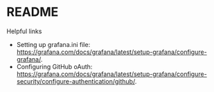 # README

Helpful links
- Setting up grafana.ini file: <https://grafana.com/docs/grafana/latest/setup-grafana/configure-grafana/>.
- Configuring GitHub oAuth: <https://grafana.com/docs/grafana/latest/setup-grafana/configure-security/configure-authentication/github/>.
